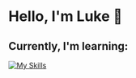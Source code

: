 <h1> Hello, I'm Luke 👋</h1>

<h2> Currently, I'm learning:</h2>
<a href="https://skillicons.dev" rel="nofollow">

[![My Skills](https://skillicons.dev/icons?i=js,html,css,wasm)](https://skillicons.dev)
</a>

